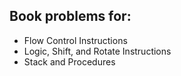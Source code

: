 ## Book problems for: 
- Flow Control Instructions
- Logic, Shift, and Rotate Instructions
- Stack and Procedures